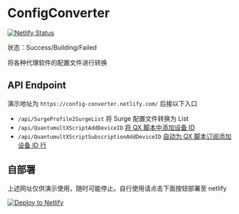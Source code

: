 # ConfigConverter

[![Netlify Status](https://api.netlify.com/api/v1/badges/549d28b7-12f7-404b-8c77-01381f573b62/deploy-status)](https://app.netlify.com/sites/qx/deploys)

状态：Success/Building/Failed

将各种代理软件的配置文件进行转换

## API Endpoint

演示地址为 `https://config-converter.netlify.com/` 后接以下入口

- `/api/SurgeProfile2SurgeList` 将 Surge 配置文件转换为 List
- `/api/QuantumultXScriptAddDeviceID` [将 QX 脚本中添加设备 ID](https://t.me/singee_daily/10)
- `/api/QuantumultXScriptSubscriptionAddDeviceID` [自动为 QX 脚本订阅添加设备 ID 行](https://t.me/singee_daily/7)


## 自部署

上述网址仅供演示使用，随时可能停止。自行使用请点击下面按钮部署至 netlify

[![Deploy to Netlify](https://www.netlify.com/img/deploy/button.svg)](https://app.netlify.com/start/deploy?repository=https://github.com/wangfei021325/ConfigConverter)
